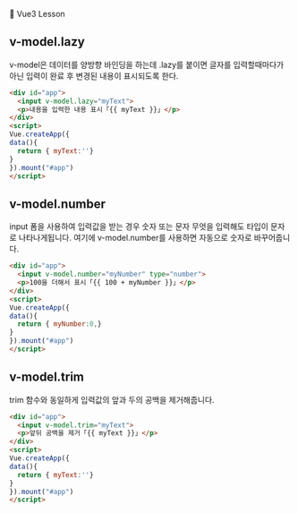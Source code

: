 :cactus: Vue3 Lesson 


## v-model.lazy 
v-model은 데이터를 양방향 바인딩을 하는데 .lazy를 붙이면 글자를 입력할때마다가 아닌 입력이 완료 후 변경된 내용이 표시되도록 한다.

```html
<div id="app">
  <input v-model.lazy="myText">
  <p>내용을 입력한 내용 표시「{{ myText }}」</p>
</div>
<script>
Vue.createApp({
data(){
  return { myText:''}
}
}).mount("#app")
</script>
```


## v-model.number
input 폼을 사용하여 입력값을 받는 경우 숫자 또는 문자 무엇을 입력해도 타입이 문자로 나타나게됩니다. 여기에 v-model.number를 사용하면 자동으로 숫자로 바꾸어줍니다. 
```html
<div id="app">
  <input v-model.number="myNumber" type="number">
  <p>100을 더해서 표시「{{ 100 + myNumber }}」</p>
</div>
<script>
Vue.createApp({
data(){
  return { myNumber:0,}
}
}).mount("#app")
</script>

```

## v-model.trim
trim 함수와 동일하게 입력값의 앞과 두의 공백을 제거해줍니다.
```html
<div id="app">
  <input v-model.trim="myText">
  <p>앞뒤 공백을 제거「{{ myText }}」</p>
</div>
<script>
Vue.createApp({
data(){
  return { myText:''}
}
}).mount("#app")
</script>
```




